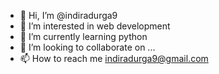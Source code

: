 - 👋 Hi, I’m @indiradurga9
- 👀 I’m interested in web development 
- 🌱 I’m currently learning python
- 💞️ I’m looking to collaborate on ...
- 📫 How to reach me indiradurga9@gmail.com

<!---
indiradurga9/indiradurga9 is a ✨ special ✨ repository because its `README.md` (this file) appears on your GitHub profile.
You can click the Preview link to take a look at your changes.
--->

